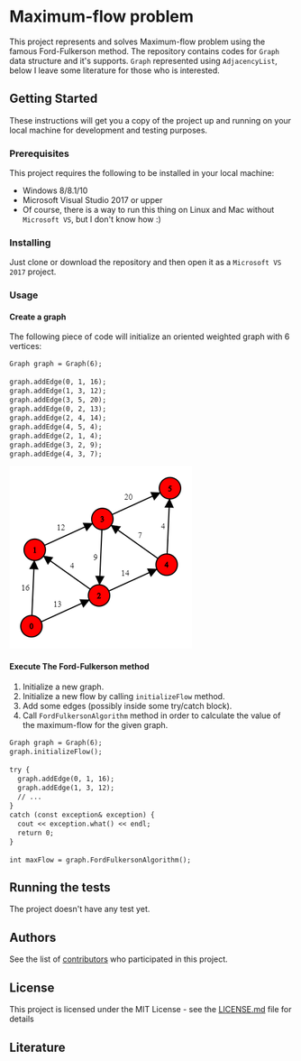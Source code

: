 # Maximum-flow problem

This project represents and solves Maximum-flow problem using the famous Ford-Fulkerson method. The repository contains codes for ```Graph``` data structure and it's supports. ```Graph``` represented using ```AdjacencyList```, below I leave some literature for those who is interested.

## Getting Started

These instructions will get you a copy of the project up and running on your local machine for development and testing purposes.

### Prerequisites

This project requires the following to be installed in your local machine:

- Windows 8/8.1/10
- Microsoft Visual Studio 2017 or upper
- Of course, there is a way to run this thing on Linux and Mac without ```Microsoft VS```, but I don't know how :)

### Installing

Just clone or download the repository and then open it as a ```Microsoft VS 2017``` project.

### Usage

#### Create a graph

The following piece of code will initialize an oriented weighted graph with 6 vertices:
```
Graph graph = Graph(6);

graph.addEdge(0, 1, 16);
graph.addEdge(1, 3, 12);
graph.addEdge(3, 5, 20);
graph.addEdge(0, 2, 13);
graph.addEdge(2, 4, 14);
graph.addEdge(4, 5, 4);
graph.addEdge(2, 1, 4);
graph.addEdge(3, 2, 9);
graph.addEdge(4, 3, 7);
```

![graph](graph.png)

#### Execute The Ford-Fulkerson method

1. Initialize a new graph.
2. Initialize a new flow by calling ```initializeFlow``` method.
3. Add some edges (possibly inside some try/catch block).
4. Call ```FordFulkersonAlgorithm``` method in order to calculate the value of the maximum-flow for the given graph.
```
Graph graph = Graph(6);
graph.initializeFlow();

try {
  graph.addEdge(0, 1, 16);
  graph.addEdge(1, 3, 12);
  // ...
}
catch (const exception& exception) {
  cout << exception.what() << endl;
  return 0;
}

int maxFlow = graph.FordFulkersonAlgorithm();
```


## Running the tests

The project doesn't have any test yet.

## Authors

See the list of [contributors](https://github.com/gevorgmelkumyan/max-flow-problem/contributors) who participated in this project.

## License

This project is licensed under the MIT License - see the [LICENSE.md](LICENSE.md) file for details

## Literature


